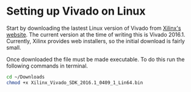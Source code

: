 # Setting up Vivado on Linux

Start by downloading the lastest Linux version of Vivado from [Xilinx's website](http://www.xilinx.com/support/download.html). The current version at the time of writing this is Vivado 2016.1. Currently, Xilinx provides web installers, so the initial download is fairly small.

Once downloaded the file must be made executable. To do this run the following commands in terminal.

```bash
cd ~/Downloads
chmod +x Xilinx_Vivado_SDK_2016.1_0409_1_Lin64.bin
```
